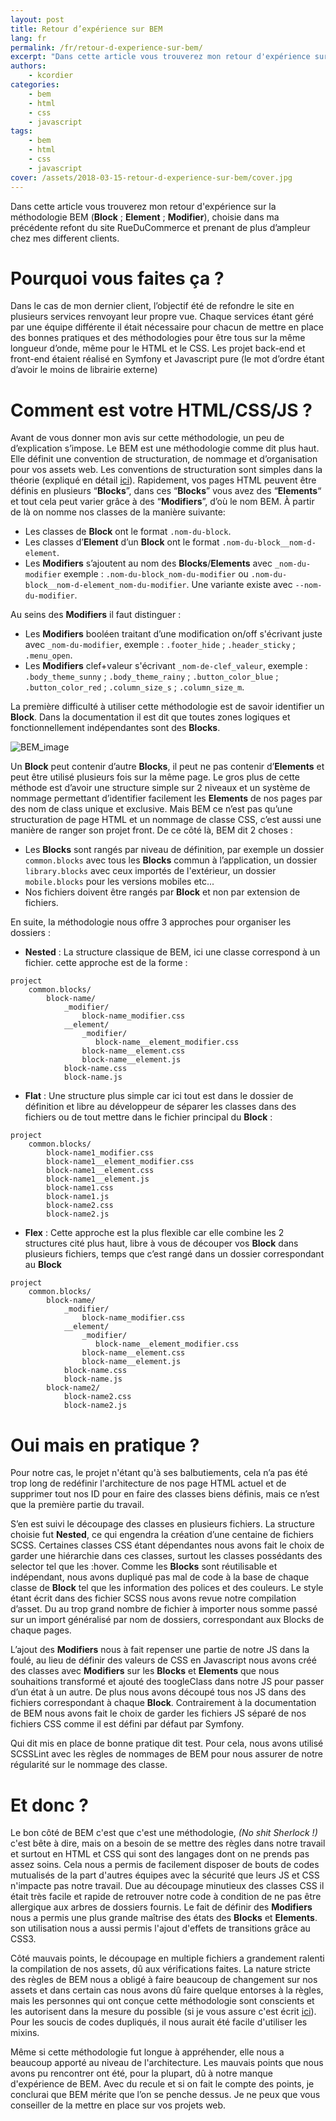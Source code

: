 ```yaml
---
layout: post
title: Retour d’expérience sur BEM
lang: fr
permalink: /fr/retour-d-experience-sur-bem/
excerpt: "Dans cette article vous trouverez mon retour d'expérience sur la méthodologie BEM (Block ; Element ; Modifier), choisie dans ma précédente refont..."
authors:
    - kcordier
categories:
    - bem
    - html
    - css
    - javascript
tags:
    - bem
    - html
    - css
    - javascript
cover: /assets/2018-03-15-retour-d-experience-sur-bem/cover.jpg
---
```


Dans cette article vous trouverez mon retour d'expérience sur la méthodologie BEM (**Block** ; **Element** ; **Modifier**), choisie dans ma précédente refont du site RueDuCommerce et prenant de plus d’ampleur chez mes different clients.  
  
# Pourquoi vous faites ça ?  
  
Dans le cas de mon dernier client, l’objectif été de refondre le site en plusieurs services renvoyant leur propre vue. Chaque services étant géré par une équipe différente il était nécessaire pour chacun de mettre en place des bonnes pratiques et des méthodologies pour être tous sur la même longueur d’onde, même pour le HTML et le CSS. Les projet back-end et front-end étaient réalisé en Symfony et Javascript pure (le mot d’ordre étant d’avoir le moins de librairie externe)  
  
# Comment est votre HTML/CSS/JS ?

Avant de vous donner mon avis sur cette méthodologie, un peu de d’explication s’impose. Le BEM est une méthodologie comme dit plus haut. Elle définit une convention de structuration, de nommage et d’organisation pour vos assets web. Les conventions de structuration sont simples dans la théorie (expliqué en détail [ici](https://en.bem.info)). Rapidement, vos pages HTML peuvent être définis en plusieurs “**Blocks**”, dans ces “**Blocks**” vous avez des “**Elements**“ et tout cela peut varier grâce à des “**Modifiers**”, d’où le nom BEM. À partir de là on nomme nos classes de la manière suivante:

 - Les classes de **Block** ont le format `.nom-du-block`.
 - Les classes d’**Element** d’un **Block** ont le format `.nom-du-block__nom-d-element`.
 - Les **Modifiers** s’ajoutent au nom des **Blocks**/**Elements** avec `_nom-du-modifier` exemple : `.nom-du-block_nom-du-modifier` ou `.nom-du-block__nom-d-element_nom-du-modifier`.
Une variante existe avec `--nom-du-modifier`.

Au seins des **Modifiers** il faut distinguer :
 - Les **Modifiers** booléen traitant d’une modification on/off s'écrivant juste avec `_nom-du-modifier`, exemple : `.footer_hide` ; `.header_sticky` ; `.menu_open`.
- Les **Modifiers** clef+valeur s'écrivant `_nom-de-clef_valeur`, exemple : `.body_theme_sunny` ; `.body_theme_rainy` ; `.button_color_blue` ; `.button_color_red` ; `.column_size_s` ; `.column_size_m`.

La première difficulté à utiliser cette méthodologie est de savoir identifier un **Block**. Dans la documentation il est dit que toutes zones logiques et fonctionnellement indépendantes sont des **Blocks**.

![BEM_image]({{site.baseurl}}/assets/2018-03-15-retour-d-experience-sur-bem/bem_image.png)

Un **Block** peut contenir d’autre **Blocks**, il peut ne pas contenir d’**Elements** et peut être utilisé plusieurs fois sur la même page.
Le gros plus de cette méthode est d’avoir une structure simple sur 2 niveaux et un système de nommage permettant d’identifier facilement les **Elements** de nos pages par des nom de class unique et exclusive.
Mais BEM ce n’est pas qu’une structuration de page HTML et un nommage de classe CSS, c’est aussi une manière de ranger son projet front.
De ce côté là, BEM dit 2 choses :
 - Les **Blocks** sont rangés par niveau de définition, par exemple un dossier `common.blocks` avec tous les **Blocks** commun à l’application, un dossier `library.blocks` avec ceux importés de l'extérieur, un dossier `mobile.blocks` pour les versions mobiles etc...
 - Nos fichiers doivent être rangés par **Block** et non par extension de fichiers.

En suite, la méthodologie nous offre 3 approches pour organiser les dossiers :
 - **Nested** : La structure classique de BEM, ici une classe correspond à un fichier. cette approche est de la forme :
```
project
    common.blocks/
        block-name/
            _modifier/
                block-name_modifier.css                     
            __element/
                _modifier/
                   block-name__element_modifier.css
                block-name__element.css
                block-name__element.js
            block-name.css
            block-name.js
```
 - **Flat** : Une structure plus simple car ici tout est dans le dossier de définition et libre au développeur de séparer les classes dans des fichiers ou de tout mettre dans le fichier principal du **Block** :
```
project 
    common.blocks/
        block-name1_modifier.css                     
        block-name1__element_modifier.css
        block-name1__element.css
        block-name1__element.js
        block-name1.css
        block-name1.js        
        block-name2.css
        block-name2.js       
```
 - **Flex** : Cette approche est la plus flexible car elle combine les 2 structures cité plus haut, libre à vous de découper vos **Block** dans plusieurs fichiers, temps que c’est rangé dans un dossier correspondant au **Block**
```
project 
    common.blocks/
        block-name/
            _modifier/
                block-name_modifier.css                     
            __element/
                _modifier/
                   block-name__element_modifier.css
                block-name__element.css
                block-name__element.js
            block-name.css
            block-name.js
        block-name2/
            block-name2.css
            block-name2.js
```

# Oui mais en pratique ?

Pour notre cas, le projet n'étant qu'à ses balbutiements, cela n’a pas été trop long de redéfinir l'architecture de nos page HTML actuel et de supprimer tout nos ID pour en faire des classes biens définis, mais ce n’est que la première partie du travail.

S’en est suivi le découpage des classes en plusieurs fichiers. La structure choisie fut **Nested**, ce qui engendra la création d’une centaine de fichiers SCSS. Certaines classes CSS étant dépendantes nous avons fait le choix de garder une hiérarchie dans ces classes, surtout les classes possédants des selector tel que les :hover.
Comme les **Blocks** sont réutilisable et indépendant, nous avons dupliqué pas mal de code à la base de chaque classe de **Block** tel que les information des polices et des couleurs.
Le style étant écrit dans des fichier SCSS nous avons revue notre compilation d’asset. Du au trop grand nombre de fichier à importer nous somme passé sur un import généralisé par nom de dossiers, correspondant aux Blocks de chaque pages.

L’ajout des **Modifiers** nous à fait repenser une partie de notre JS dans la foulé, au lieu de définir des valeurs de CSS en Javascript nous avons créé des classes avec **Modifiers** sur les **Blocks** et **Elements** que nous souhaitions transformé et ajouté des toogleClass dans notre JS pour passer d’un état à un autre. De plus nous avons découpé tous nos JS dans des fichiers correspondant à chaque **Block**. Contrairement à la documentation de BEM nous avons fait le choix de garder les fichiers JS séparé de nos fichiers CSS comme il est défini par défaut par Symfony.

Qui dit mis en place de bonne pratique dit test. Pour cela, nous avons utilisé SCSSLint avec les règles de nommages de BEM pour nous assurer de notre régularité sur le nommage des classe.

# Et donc ?

Le bon côté de BEM c'est que c'est une méthodologie, *(No shit Sherlock !)* c'est bête à dire, mais on a besoin de se mettre des règles dans notre travail et surtout en HTML et CSS qui sont des langages dont on ne prends pas assez soins.
Cela nous a permis de facilement disposer de bouts de codes mutualisés de la part d'autres équipes avec la sécurité que leurs JS et CSS n'impacte pas notre travail.
Due au découpage minutieux des classes CSS il était très facile et rapide de retrouver notre code à condition de ne pas être allergique aux arbres de dossiers fournis.
Le fait de définir des **Modifiers** nous a permis une plus grande maîtrise des états des **Blocks** et **Elements**. son utilisation nous a aussi permis l'ajout d'effets de transitions grâce au CSS3.

Côté mauvais points, le découpage en multiple fichiers a grandement ralenti la compilation de nos assets, dû aux vérifications faites. La nature stricte des règles de BEM nous a obligé à faire beaucoup de changement sur nos assets et dans certain cas nous avons dû faire quelque entorses à la règles, mais les personnes qui ont conçue cette méthodologie sont conscients et les autorisent dans la mesure du possible (si je vous assure c'est écrit [ici](https://en.bem.info/methodology/css/#nested-selectors)). Pour les soucis de codes dupliqués, il nous aurait été facile d'utiliser les mixins.

Même si cette méthodologie fut longue à appréhender, elle nous a beaucoup apporté au niveau de l'architecture. Les mauvais points que nous avons pu rencontrer ont été, pour la plupart, dû à notre manque d'expérience de BEM. Avec du recule et si on fait le compte des points, je conclurai que BEM mérite que l’on se penche dessus. Je ne peux que vous conseiller de la mettre en place sur vos projets web.
